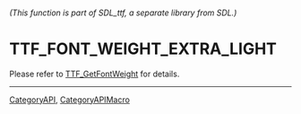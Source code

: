 ###### (This function is part of SDL_ttf, a separate library from SDL.)
# TTF_FONT_WEIGHT_EXTRA_LIGHT

Please refer to [TTF_GetFontWeight](TTF_GetFontWeight) for details.

----
[CategoryAPI](CategoryAPI), [CategoryAPIMacro](CategoryAPIMacro)

